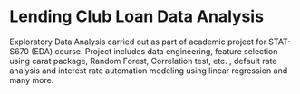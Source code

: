 # Lending Club Loan Data Analysis
Exploratory Data Analysis carried out as part of academic project for STAT-S670 (EDA) course. Project includes data engineering, feature selection using  carat package, Random Forest, Correlation test, etc. , default rate analysis and interest rate automation modeling using linear regression and many more.
